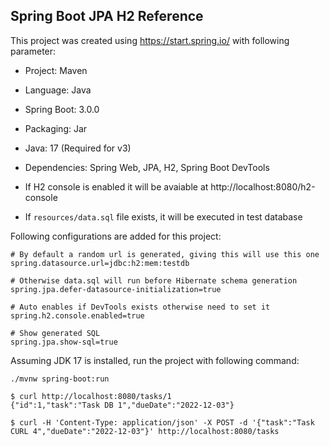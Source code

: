 ## Spring Boot JPA H2 Reference

This project was created using https://start.spring.io/ with following parameter:

* Project: Maven
* Language: Java
* Spring Boot: 3.0.0
* Packaging: Jar
* Java: 17 (Required for v3)
* Dependencies: Spring Web, JPA, H2, Spring Boot DevTools

* If H2 console is enabled it will be avaiable at http://localhost:8080/h2-console
* If `resources/data.sql` file exists, it will be executed in test database

Following configurations are added for this project:
```
# By default a random url is generated, giving this will use this one
spring.datasource.url=jdbc:h2:mem:testdb

# Otherwise data.sql will run before Hibernate schema generation
spring.jpa.defer-datasource-initialization=true

# Auto enables if DevTools exists otherwise need to set it
spring.h2.console.enabled=true

# Show generated SQL
spring.jpa.show-sql=true
```

Assuming JDK 17 is installed, run the project with following command:

```shell
./mvnw spring-boot:run
```

```shell
$ curl http://localhost:8080/tasks/1
{"id":1,"task":"Task DB 1","dueDate":"2022-12-03"}

$ curl -H 'Content-Type: application/json' -X POST -d '{"task":"Task CURL 4","dueDate":"2022-12-03"}' http://localhost:8080/tasks
```
